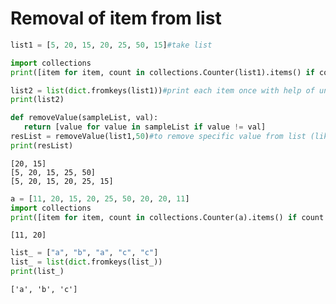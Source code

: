 # Removal of item from list


```python
list1 = [5, 20, 15, 20, 25, 50, 15]#take list

import collections
print([item for item, count in collections.Counter(list1).items() if count > 1])#find only duplicate item and print them

list2 = list(dict.fromkeys(list1))#print each item once with help of unique dictionary value
print(list2)

def removeValue(sampleList, val):
   return [value for value in sampleList if value != val]
resList = removeValue(list1,50)#to remove specific value from list (like here we remove 50)
print(resList)
```

    [20, 15]
    [5, 20, 15, 25, 50]
    [5, 20, 15, 20, 25, 15]
    


```python
a = [11, 20, 15, 20, 25, 50, 20, 20, 11]
import collections
print([item for item, count in collections.Counter(a).items() if count > 1])

```

    [11, 20]
    


```python
list_ = ["a", "b", "a", "c", "c"]
list_ = list(dict.fromkeys(list_))
print(list_)
```

    ['a', 'b', 'c']
    
